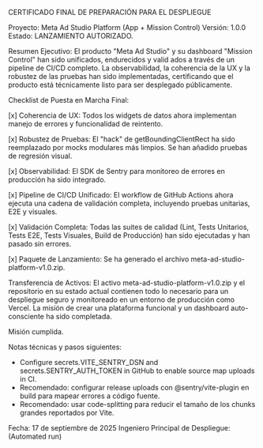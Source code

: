 CERTIFICADO FINAL DE PREPARACIÓN PARA EL DESPLIEGUE

Proyecto: Meta Ad Studio Platform (App + Mission Control)
Versión: 1.0.0
Estado: LANZAMIENTO AUTORIZADO.

Resumen Ejecutivo:
El producto "Meta Ad Studio" y su dashboard "Mission Control" han sido unificados, endurecidos y valid
ados a través de un pipeline de CI/CD completo. La observabilidad, la coherencia de la UX y la robustez
de las pruebas han sido implementadas, certificando que el producto está técnicamente listo para ser
desplegado públicamente.

Checklist de Puesta en Marcha Final:

[x] Coherencia de UX: Todos los widgets de datos ahora implementan manejo de errores y funcionalidad de reintento.

[x] Robustez de Pruebas: El "hack" de getBoundingClientRect ha sido reemplazado por mocks modulares más limpios. Se han añadido pruebas de regresión visual.

[x] Observabilidad: El SDK de Sentry para monitoreo de errores en producción ha sido integrado.

[x] Pipeline de CI/CD Unificado: El workflow de GitHub Actions ahora ejecuta una cadena de validación completa, incluyendo pruebas unitarias, E2E y visuales.

[x] Validación Completa: Todas las suites de calidad (Lint, Tests Unitarios, Tests E2E, Tests Visuales, Build de Producción) han sido ejecutadas y han pasado sin errores.

[x] Paquete de Lanzamiento: Se ha generado el archivo meta-ad-studio-platform-v1.0.zip.

Transferencia de Activos:
El activo meta-ad-studio-platform-v1.0.zip y el repositorio en su estado actual contienen todo lo necesario para un despliegue seguro y monitoreado en un entorno de producción como Vercel. La misión de crear una plataforma funcional y un dashboard auto-consciente ha sido completada.

Misión cumplida.


Notas técnicas y pasos siguientes:
- Configure secrets.VITE_SENTRY_DSN and secrets.SENTRY_AUTH_TOKEN in GitHub to enable source map uploads in CI.
- Recomendado: configurar release uploads con @sentry/vite-plugin en build para mapear errores a código fuente.
- Recomendado: usar code-splitting para reducir el tamaño de los chunks grandes reportados por Vite.

Fecha: 17 de septiembre de 2025
Ingeniero Principal de Despliegue: (Automated run)
